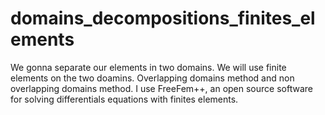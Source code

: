 # domains_decompositions_finites_elements

We gonna separate our elements in two domains.
We will use finite elements on the two doamins.
Overlapping domains method and non overlapping domains method.
I use FreeFem++, an open source software for solving differentials equations with finites elements.
